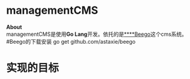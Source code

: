 # managementCMS
**About** <br />
managementCMS是使用**Go Lang**开发。依托的是<a href="www.beego.me">****Beego</a>这个cms系统。<br />
#Beego的下载安装
go get github.com/astaxie/beego

# 实现的目标

